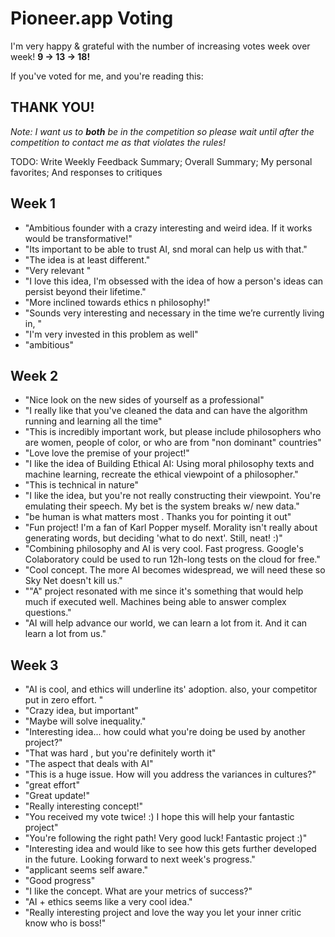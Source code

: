 Pioneer.app Voting
==================

I'm very happy & grateful with the number of increasing votes week over week! **9 &rarr; 13 &rarr; 18!**

If you've voted for me, and you're reading this:

## THANK YOU!  
_Note: I want us to __both__ be in the competition so please wait until after the competition to contact me as that violates the rules!_

TODO: Write Weekly Feedback Summary; Overall Summary; My personal favorites; And responses to critiques 

Week 1
------

* "Ambitious founder with a crazy interesting and weird idea. If it works would be transformative!"
* "Its important to be able to trust AI, snd moral can help us with that."
* "The idea is at least different."
* "Very relevant "
* "I love this idea, I'm obsessed with the idea of how a person's ideas can persist beyond their lifetime."
* "More inclined towards ethics n philosophy!"
* "Sounds very interesting and necessary in the time we’re currently living in, "
* "I'm very invested in this problem as well"
* "ambitious"


Week 2
------

* "Nice look on the new sides of yourself as a professional"
* "I really like that you've cleaned the data and can have the algorithm running and learning all the time"
* "This is incredibly important work, but please include philosophers who are women, people of color, or who are from "non dominant" countries"
* "Love love the premise of your project!"
* "I like the idea of Building Ethical AI: Using moral philosophy texts and machine learning, recreate the ethical viewpoint of a philosopher."
* "This is technical in nature"
* "I like the idea, but you're not really constructing their viewpoint. You're emulating their speech. My bet is the system breaks w/ new data."
* "be human is what matters most . Thanks you for pointing it out"
* "Fun project! I'm a fan of Karl Popper myself. Morality isn't really about generating words, but deciding 'what to do next'. Still, neat! :)"
* "Combining philosophy and AI is very cool. Fast progress. Google's Colaboratory could be used to run 12h-long tests on the cloud for free."
* "Cool concept. The more AI becomes widespread, we will need these so Sky Net doesn't kill us."
* ""A" project resonated with me since it's something that would help much if executed well. Machines being able to answer complex questions."
* "AI will help advance our world, we can learn a lot from it. And it can learn a lot from us."


Week 3
------

* "AI is cool, and ethics will underline its' adoption. also, your competitor put in zero effort. "
* "Crazy idea, but important"
* "Maybe will solve inequality."
* "Interesting idea... how could what you're doing be used by another project?"
* "That was hard , but you're definitely worth it"
* "The aspect that deals with AI"
* "This is a huge issue. How will you address the variances in cultures?"
* "great effort"
* "Great update!"
* "Really interesting concept!"
* "You received my vote twice! :) I hope this will help your fantastic project"
* "You're following the right path! Very good luck! Fantastic project :)"
* "Interesting idea and would like to see how this gets further developed in the future. Looking forward to next week's progress."
* "applicant seems self aware."
* "Good progress"
* "I like the concept. What are your metrics of success?"
* "AI + ethics seems like a very cool idea."
* "Really interesting project and love the way you let your inner critic know who is boss!"
